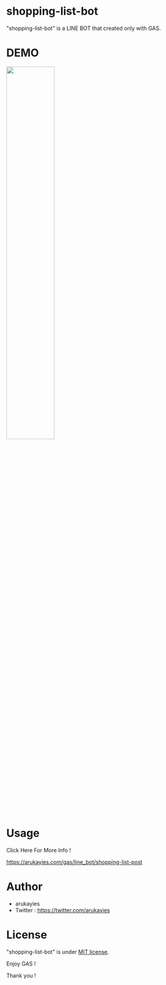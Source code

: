 # shopping-list-bot

"shopping-list-bot" is a LINE BOT that created only with GAS.

# DEMO

[<img src="https://pbs.twimg.com/media/EZB7aStUEAAApa_?format=jpg&name=900x900" width=50%>](https://video.twimg.com/ext_tw_video/1265646860061995009/pu/vid/720x1280/3VxyY1zeysC0Bx5c.mp4)

# Usage

Click Here For More Info !

https://arukayies.com/gas/line_bot/shopping-list-post

# Author

- arukayies
- Twitter : https://twitter.com/arukayies

# License

"shopping-list-bot" is under [MIT license](https://en.wikipedia.org/wiki/MIT_License).

Enjoy GAS !

Thank you !
